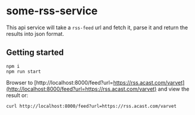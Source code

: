 # some-rss-service
This api service will take a `rss-feed` url and fetch it, parse it and return the results into json format.

## Getting started

```
npm i
npm run start
```

Browser to [http://localhost:8000/feed?url=https://rss.acast.com/varvet](http://localhost:8000/feed?url=https://rss.acast.com/varvet) and view the result or:

```
curl http://localhost:8000/feed?url=https://rss.acast.com/varvet
```

